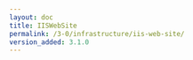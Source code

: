 ```yaml
---
layout: doc
title: IISWebSite
permalink: /3-0/infrastructure/iis-web-site/
version_added: 3.1.0
---
```

